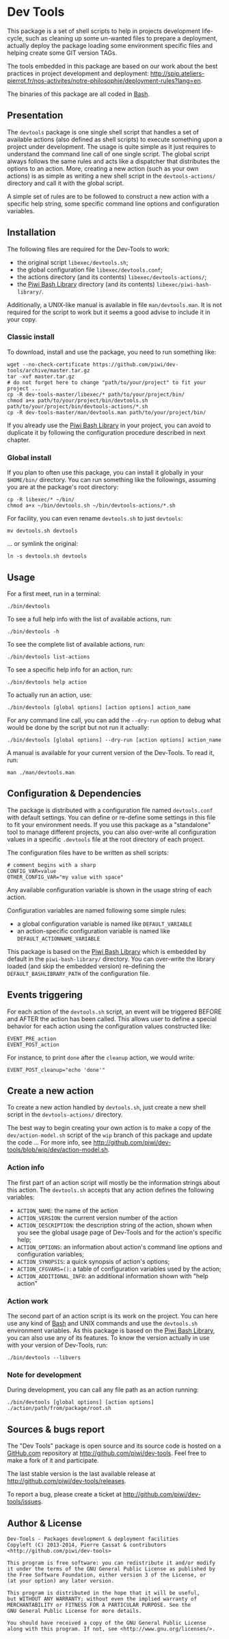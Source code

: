 Dev Tools
=========

This package is a set of shell scripts to help in projects development life-cycle, such as cleaning
up some un-wanted files to prepare a deployment, actually deploy the package loading some
environment specific files and helping create some GIT version TAGs.

The tools embedded in this package are based on our work about the best practices in project
development and deployment: <http://spip.ateliers-pierrot.fr/nos-activites/notre-philosophie/deployment-rules?lang=en>.

The binaries of this package are all coded in [Bash](http://en.wikipedia.org/wiki/Bash_%28Unix_shell%29).


## Presentation

The `devtools` package is one single shell script that handles a set of available actions
(also defined as shell scripts) to execute something upon a project under development. The usage is
quite simple as it just requires to understand the command line call of one single script.
The global script always follows the same rules and acts like a dispatcher that distributes the
options to an action. More, creating a new action (such as your own actions) is as simple
as writing a new shell script in the `devtools-actions/` directory and call it with the global
script.

A simple set of rules are to be followed to construct a new action with a specific help string,
some specific command line options and configuration variables.


## Installation

The following files are required for the Dev-Tools to work:

-   the original script `libexec/devtools.sh`;
-   the global configuration file `libexec/devtools.conf`;
-   the actions directory (and its contents) `libexec/devtools-actions/`;
-   the [Piwi Bash Library](https://github.com/piwi/bash-library) directory
    (and its contents) `libexec/piwi-bash-library/`.

Additionally, a UNIX-like manual is available in file `man/devtools.man`. It is not required for the
script to work but it seems a good advise to include it in your copy.

### Classic install

To download, install and use the package, you need to run something like:

    wget --no-check-certificate https://github.com/piwi/dev-tools/archive/master.tar.gz
    tar -xvf master.tar.gz
    # do not forget here to change "path/to/your/project" to fit your project ...
    cp -R dev-tools-master/libexec/* path/to/your/project/bin/
    chmod a+x path/to/your/project/bin/devtools.sh path/to/your/project/bin/devtools-actions/*.sh
    cp -R dev-tools-master/man/devtools.man path/to/your/project/bin/

If you already use the [Piwi Bash Library](https://github.com/piwi/bash-library)
in your project, you can avoid to duplicate it by following the configuration procedure described
in next chapter.

### Global install

If you plan to often use this package, you can install it globally in your `$HOME/bin/` directory.
You can run something like the followings, assuming you are at the package's root directory:

    cp -R libexec/* ~/bin/
    chmod a+x ~/bin/devtools.sh ~/bin/devtools-actions/*.sh

For facility, you can even rename `devtools.sh` to just `devtools`:

    mv devtools.sh devtools

... or symlink the original:

    ln -s devtools.sh devtools

## Usage

For a first meet, run in a terminal:

    ./bin/devtools

To see a full help info with the list of available actions, run:

    ./bin/devtools -h

To see the complete list of available actions, run:

    ./bin/devtools list-actions

To see a specific help info for an action, run:

    ./bin/devtools help action

To actually run an action, use:

    ./bin/devtools [global options] [action options] action_name

For any command line call, you can add the `--dry-run` option to debug what would be done
by the script but not run it actually:

    ./bin/devtools [global options] --dry-run [action options] action_name

A manual is available for your current version of the Dev-Tools. To read it, run:

    man ./man/devtools.man


## Configuration & Dependencies

The package is distributed with a configuration file named `devtools.conf` with default settings.
You can define or re-define some settings in this file to fit your environment needs.
If you use this package as a "standalone" tool to manage different projects, you can also
over-write all configuration values in a specific `.devtools` file at the root directory
of each project.

The configuration files have to be written as shell scripts:

    # comment begins with a sharp
    CONFIG_VAR=value
    OTHER_CONFIG_VAR="my value with space"

Any available configuration variable is shown in the usage string of each action.

Configuration variables are named following some simple rules:

-   a global configuration variable is named like `DEFAULT_VARIABLE`
-   an action-specific configuration variable is named like `DEFAULT_ACTIONNAME_VARIABLE`

This package is based on the [Piwi Bash Library](https://github.com/piwi/bash-library)
which is embedded by default in the `piwi-bash-library/` directory. You can over-write the library loaded
(and skip the embedded version) re-defining the `DEFAULT_BASHLIBRARY_PATH` of the
configuration file.


## Events triggering

For each action of the `devtools.sh` script, an event will be triggered BEFORE and AFTER the
action has been called. This allows user to define a special behavior for each action using the
configuration values constructed like:

    EVENT_PRE_action
    EVENT_POST_action

For instance, to print `done` after the `cleanup` action, we would write:

    EVENT_POST_cleanup="echo 'done'"


## Create a new action

To create a new action handled by `devtools.sh`, just create a new shell script in the
`devtools-actions/` directory.

The best way to begin creating your own action is to make a copy of the `dev/action-model.sh` 
script of the `wip` branch of this package and update the code ...
For more info, see <http://github.com/piwi/dev-tools/blob/wip/dev/action-model.sh>.

### Action info

The first part of an action script will mostly be the information strings about this action.
The `devtools.sh` accepts that any action defines the following variables:

-   `ACTION_NAME`: the name of the action
-   `ACTION_VERSION`: the current version number of the action
-   `ACTION_DESCRIPTION`: the description string of the action, shown when you see the global
    usage page of Dev-Tools and for the action's specific help;
-   `ACTION_OPTIONS`: an information about action's command line options and configuration
    variables;
-   `ACTION_SYNOPSIS`: a quick synopsis of action's options;
-   `ACTION_CFGVARS=()`: a table of configuration variables used by the action;
-   `ACTION_ADDITIONAL_INFO`: an additional information shown with "help action"

### Action work

The second part of an action script is its work on the project. You can here use any kind of
[Bash](http://en.wikipedia.org/wiki/Bash_%28Unix_shell%29) and UNIX commands and use the 
`devtools.sh` environment variables. As this package is based on the [Piwi Bash Library](https://github.com/piwi/bash-library),
you can also use any of its features. To know the version actually in use with your version
of Dev-Tools, run:

    ./bin/devtools --libvers

### Note for development

During development, you can call any file path as an action running:

    ./bin/devtools [global options] [action options] ./action/path/from/package/root.sh


## Sources & bugs report

The "Dev Tools" package is open source and its source code is hosted on a [GitHub.com](http://github.com)
repository at <http://github.com/piwi/dev-tools>. Feel free to make a fork of it and participate.

The last stable version is the last available release at <http://github.com/piwi/dev-tools/releases>.

To report a bug, please create a ticket at <http://github.com/piwi/dev-tools/issues>.


## Author & License

    Dev-Tools - Packages development & deployment facilities
    Copyleft (C) 2013-2014, Pierre Cassat & contributors
    <http://github.com/piwi/dev-tools>
    
    This program is free software: you can redistribute it and/or modify
    it under the terms of the GNU General Public License as published by
    the Free Software Foundation, either version 3 of the License, or
    (at your option) any later version.
    
    This program is distributed in the hope that it will be useful,
    but WITHOUT ANY WARRANTY; without even the implied warranty of
    MERCHANTABILITY or FITNESS FOR A PARTICULAR PURPOSE. See the
    GNU General Public License for more details.
    
    You should have received a copy of the GNU General Public License
    along with this program. If not, see <http://www.gnu.org/licenses/>.
